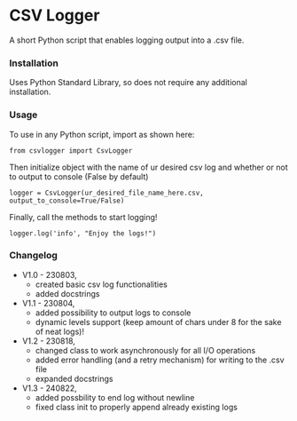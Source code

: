 # CSV Logger
A short Python script that enables logging output into a .csv file.

### Installation
Uses Python Standard Library, so does not require any additional installation.

### Usage
To use in any Python script, import as shown here:

    from csvlogger import CsvLogger

Then initialize object with the name of ur desired csv log and whether or not to output to console (False by default)

    logger = CsvLogger(ur_desired_file_name_here.csv, output_to_console=True/False)

Finally, call the methods to start logging!

    logger.log('info', "Enjoy the logs!")

### Changelog
* V1.0 - 230803,    
    * created basic csv log functionalities
    * added docstrings
* V1.1 - 230804,    
    * added possibility to output logs to console 
    * dynamic levels support (keep amount of chars under 8 for the sake of neat logs)!
* V1.2 - 230818,
    * changed class to work asynchronously for all I/O operations
    * added error handling (and a retry mechanism) for writing to the .csv file
    * expanded docstrings
* V1.3 - 240822,
    * added possbility to end log without newline
    * fixed class init to properly append already existing logs
